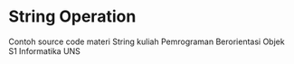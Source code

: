 # String Operation

Contoh source code materi String kuliah Pemrograman Berorientasi Objek
S1 Informatika UNS